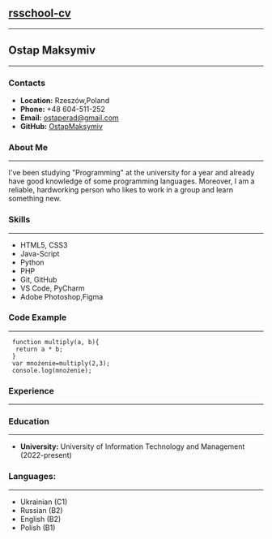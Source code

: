 ## [rsschool-cv]()
___
## **Ostap Maksymiv**
___
### **Contacts**
- **Location:** Rzeszów,Poland
- **Phone:** +48 604-511-252
- **Email:** ostaperad@gmail.com
- **GitHub:** [OstapMaksymiv](https://github.com/OstapMaksymiv)

### **About Me**
---
I've been studying "Programming" at the university for a year and already have good knowledge of some programming languages. Moreover, I am a reliable, hardworking person who likes to work in a group and learn something new.
### **Skills**
---
- HTML5, CSS3
- Java-Script
- Python
- PHP
- Git, GitHub
- VS Code, PyCharm
- Adobe Photoshop,Figma
### **Code Example**
---
```
 function multiply(a, b){
  return a * b;
 }
 var mnożenie=multiply(2,3);
 console.log(mnożenie);
```

### **Experience**
___
### **Education**
___
- **University:** University of Information Technology and Management (2022-present)
### **Languages:**
___
- Ukrainian (C1) 
- Russian (B2)
- English (B2)
- Polish (B1)